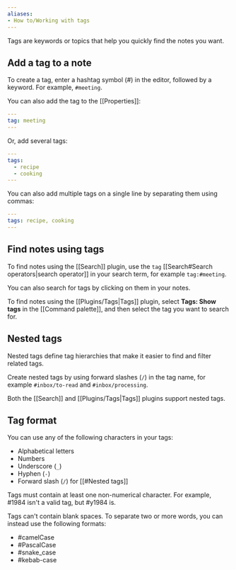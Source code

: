 ```yaml
---
aliases: 
- How to/Working with tags
---
```


Tags are keywords or topics that help you quickly find the notes you want.

## Add a tag to a note

To create a tag, enter a hashtag symbol (#) in the editor, followed by a keyword. For example, `#meeting`.

You can also add the tag to the [[Properties]]:

```yaml
---
tag: meeting
---
```

Or, add several tags:

```yaml
---
tags:
  - recipe
  - cooking
---
```

You can also add multiple tags on a single line by separating them using commas:

```yaml
---
tags: recipe, cooking
---
```

## Find notes using tags

To find notes using the [[Search]] plugin, use the `tag` [[Search#Search operators|search operator]] in your search term, for example `tag:#meeting`.

You can also search for tags by clicking on them in your notes.

To find notes using the [[Plugins/Tags|Tags]] plugin, select **Tags: Show tags** in the [[Command palette]], and then select the tag you want to search for.

## Nested tags

Nested tags define tag hierarchies that make it easier to find and filter related tags.

Create nested tags by using forward slashes (`/`) in the tag name, for example  `#inbox/to-read` and `#inbox/processing`.

Both the [[Search]] and [[Plugins/Tags|Tags]] plugins support nested tags.

## Tag format

You can use any of the following characters in your tags:

- Alphabetical letters
- Numbers
- Underscore (`_`)
- Hyphen (`-`)
- Forward slash (`/`) for [[#Nested tags]]

Tags must contain at least one non-numerical character. For example, #1984 isn't a valid tag, but #y1984 is.

Tags can't contain blank spaces. To separate two or more words, you can instead use the following formats:

- #camelCase
- #PascalCase
- #snake_case
- #kebab-case
